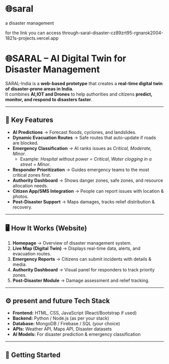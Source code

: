 # 🌐saral
a disaster management

for the link you can access through-saral-disaster-cz89zrt95-rgnarok2004-1821s-projects.vercel.app

# 🌐SARAL – AI Digital Twin for Disaster Management  

SARAL-India is a **web-based prototype** that creates a **real-time digital twin of disaster-prone areas in India**.  
It combines **AI,IOT and Drones** to help authorities and citizens **predict, monitor, and respond to disasters faster**.  

---

## 🚨 Key Features  

- **AI Predictions** → Forecast floods, cyclones, and landslides.  
- **Dynamic Evacuation Routes** → Safe routes that auto-update if roads are blocked.  
- **Emergency Classification** → AI ranks issues as *Critical, Moderate, Minor*.  
  - Example: *Hospital without power = Critical*, *Water clogging in a street = Minor*.  
- **Responder Prioritization** → Guides emergency teams to the most critical zones first.  
- **Authority Dashboard** → Shows danger zones, safe zones, and resource allocation needs.  
- **Citizen App/SMS Integration** → People can report issues with location & photos.  
- **Post-Disaster Support** → Maps damages, tracks relief distribution & recovery.  

---

## 🖥️ How It Works (Website)  

1. **Homepage** → Overview of disaster management system.  
2. **Live Map (Digital Twin)** → Displays real-time data, alerts, and evacuation routes.  
3. **Emergency Reports** → Citizens can submit incidents with details & media.  
4. **Authority Dashboard** → Visual panel for responders to track priority zones.  
5. **Post-Disaster Module** → Damage assessment and relief tracking.  

---

## ⚙️ present and future Tech Stack  

- **Frontend:** HTML, CSS, JavaScript (React/Bootstrap if used)  
- **Backend:** Python / Node.js (as per your stack)  
- **Database:** MongoDB / Firebase / SQL (your choice)  
- **APIs:** Weather API, Maps API, Disaster datasets  
- **AI Models:** For disaster prediction & emergency classification  

---

## 🚀 Getting Started  


